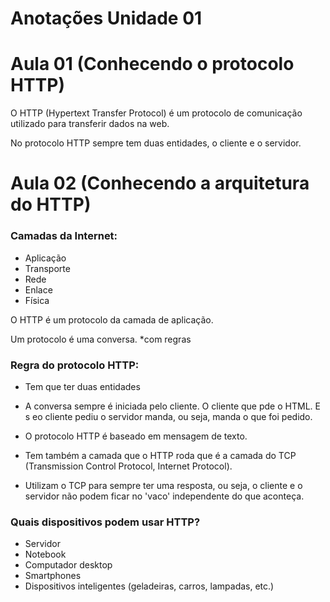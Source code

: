 # Anotações Unidade 01

# Aula 01 (Conhecendo o protocolo HTTP)

O HTTP (Hypertext Transfer Protocol) é um protocolo de comunicação utilizado para transferir dados na web.

No protocolo HTTP sempre tem duas entidades, o cliente e o servidor.

# Aula 02 (Conhecendo a arquitetura do HTTP)

### Camadas da Internet:

- Aplicação
- Transporte
- Rede
- Enlace
- Física

O HTTP é um protocolo da camada de aplicação.

Um protocolo é uma conversa. *com regras

### Regra do protocolo HTTP:

- Tem que ter duas entidades
- A conversa sempre é iniciada pelo cliente. O cliente que pde o HTML. E s eo cliente pediu o servidor manda, ou seja, manda o que foi pedido.

- O protocolo HTTP é baseado em mensagem de texto.

- Tem também a camada que o HTTP roda que é a camada do TCP (Transmission Control Protocol, Internet Protocol).

- Utilizam o TCP para sempre ter uma resposta, ou seja, o cliente e o servidor não podem ficar no 'vaco' independente do que aconteça.

### Quais dispositivos podem usar HTTP?

- Servidor
- Notebook
- Computador desktop
- Smartphones
- Dispositivos inteligentes (geladeiras, carros, lampadas, etc.)











